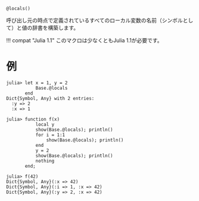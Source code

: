 ```
@locals()
```

呼び出し元の時点で定義されているすべてのローカル変数の名前（シンボルとして）と値の辞書を構築します。

!!! compat "Julia 1.1"
    このマクロは少なくともJulia 1.1が必要です。


# 例

```jldoctest
julia> let x = 1, y = 2
           Base.@locals
       end
Dict{Symbol, Any} with 2 entries:
  :y => 2
  :x => 1

julia> function f(x)
           local y
           show(Base.@locals); println()
           for i = 1:1
               show(Base.@locals); println()
           end
           y = 2
           show(Base.@locals); println()
           nothing
       end;

julia> f(42)
Dict{Symbol, Any}(:x => 42)
Dict{Symbol, Any}(:i => 1, :x => 42)
Dict{Symbol, Any}(:y => 2, :x => 42)
```
